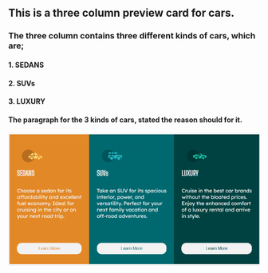 ## This is a three column preview card for cars.
### The three column contains three different kinds of cars, which are;
#### 1. SEDANS
#### 2. SUVs
#### 3. LUXURY

#### The paragraph for the 3 kinds of cars, stated the reason should for it.
![alt](./images/Capture.PNG)
